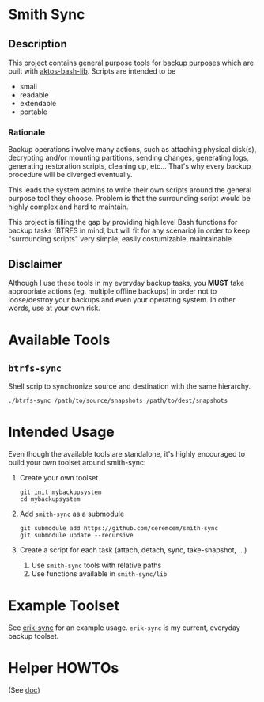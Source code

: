 # Smith Sync

## Description 

This project contains general purpose tools for backup purposes which are built with [aktos-bash-lib](https://github.com/aktos-io/aktos-bash-lib). Scripts are intended to be 
* small 
* readable 
* extendable 
* portable


### Rationale

Backup operations involve many actions, such as attaching physical disk(s),
decrypting and/or mounting partitions, sending changes, generating logs, generating restoration scripts, cleaning up,
etc... That's why every backup procedure will be diverged eventually.

This leads the system admins to write their own scripts around the general purpose tool they choose. Problem is that the surrounding script would be highly complex and hard to maintain.

This project is filling the gap by providing high level Bash functions for backup tasks (BTRFS in mind, but will fit for any scenario) in order to keep "surrounding scripts" very simple, easily costumizable, maintainable.

## Disclaimer

Although I use these tools in my everyday backup tasks, you **MUST** take appropriate actions (eg. multiple offline backups) in order not to loose/destroy your backups and even your operating system. In other words, use at your own risk.

# Available Tools

## `btrfs-sync`

Shell scrip to synchronize source and destination with the same hierarchy.

```console
./btrfs-sync /path/to/source/snapshots /path/to/dest/snapshots
```

# Intended Usage

Even though the available tools are standalone, it's highly encouraged to build your own toolset around smith-sync:

1. Create your own toolset

    ```console
    git init mybackupsystem
    cd mybackupsystem
    ```

2. Add `smith-sync` as a submodule

    ```console
    git submodule add https://github.com/ceremcem/smith-sync
    git submodule update --recursive
    ```

3. Create a script for each task (attach, detach, sync, take-snapshot, ...)
    1. Use `smith-sync` tools with relative paths
    2. Use functions available in `smith-sync/lib`

# Example Toolset

See [erik-sync](https://github.com/ceremcem/erik-sync) for an example usage. `erik-sync` is my current, everyday backup toolset. 

# Helper HOWTOs

(See [doc](./doc))
